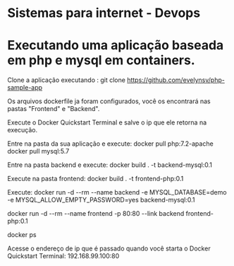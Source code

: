 # Sistemas para internet - Devops

# Executando uma aplicação baseada em php e mysql em containers.

Clone a aplicação executando : git clone https://github.com/evelynsv/php-sample-app

Os arquivos dockerfile ja foram configurados, você os encontrará nas pastas "Frontend" e "Backend".

Execute o Docker Quickstart Terminal e salve o ip que ele retorna na execução.

Entre na pasta da sua aplicação e execute:
docker pull php:7.2-apache
docker pull mysql:5.7

Entre na pasta backend e execute:
docker build . -t backend-mysql:0.1

Execute na pasta frontend:
docker build . -t frontend-php:0.1

Execute:
docker run -d --rm --name backend -e MYSQL_DATABASE=demo -e MYSQL_ALLOW_EMPTY_PASSWORD=yes backend-mysql:0.1

docker run -d --rm --name frontend -p 80:80 --link backend frontend-php:0.1

docker ps

Acesse o endereço de ip que é passado quando você starta o Docker Quickstart Terminal: 192.168.99.100:80


